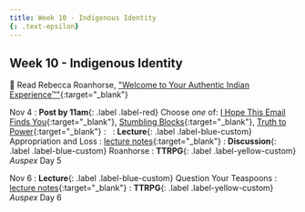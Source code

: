 ```yaml
---
title: Week 10 - Indigenous Identity
{: .text-epsilon}
---
```


## Week 10 - Indigenous Identity

📖 Read Rebecca Roanhorse, ["Welcome to Your Authentic Indian Experience™"](/ws297y/assets/pdfs/roanhorse_welcome_to_your_authentic_indian_experience.pdf){:target="_blank"}   

Nov 4
: **Post by 11am**{: .label .label-red} Choose *one* of: [I Hope This Email Finds You](https://visforvali.github.io/ws297y/prompts/#i-hope-this-email-finds-you){:target="_blank"}, [Stumbling Blocks](https://visforvali.github.io/ws297y/prompts/#stumbling-blocks){:target="_blank"}, [Truth to Power](https://visforvali.github.io/ws297y/prompts/#truth-to-power){:target="_blank"}
  : &nbsp;
: **Lecture**{: .label .label-blue-custom} Appropriation and Loss
  : [lecture notes](/ws297y/notes-10.1){:target="_blank"}
: **Discussion**{: .label .label-blue-custom} Roanhorse
: **TTRPG**{: .label .label-yellow-custom} *Auspex* Day 5

Nov 6
: **Lecture**{: .label .label-blue-custom} Question Your Teaspoons
  : [lecture notes](/ws297y/notes-10.2){:target="_blank"}
: **TTRPG**{: .label .label-yellow-custom} *Auspex* Day 6